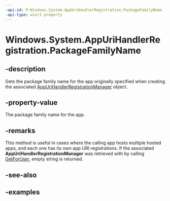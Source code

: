 ```yaml
---
-api-id: P:Windows.System.AppUriHandlerRegistration.PackageFamilyName
-api-type: winrt property
---
```


# Windows.System.AppUriHandlerRegistration.PackageFamilyName

<!--
public string PackageFamilyName { get; }
-->


## -description

Gets the package family name for the app originally specified when creating the associated [AppUriHandlerRegistrationManager](appurihandlerregistrationmanager.md) object. 

## -property-value

The package family name for the app.

## -remarks

This method is useful in cases where the calling app hosts multiple hosted apps, and each one has its own app URI registrations. If the associated **AppUriHandlerRegistrationManager** was retrieved with by calling [GetForUser](appurihandlerregistrationmanager_getforuser_2058550280.md), empty string is returned. 

## -see-also

## -examples


